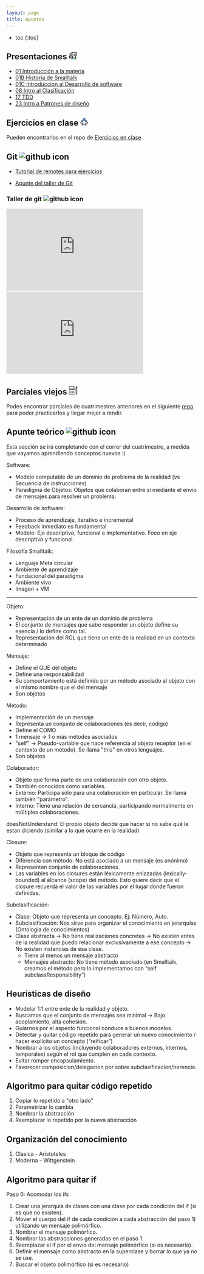 ```yaml
---
layout: page
title: Apuntes
---
```


* toc
{:toc}

## Presentaciones <img alt="github icon" width="20px" src="./assets/icons/presentacion.svg" />

- [01 Introducción a la materia](https://docs.google.com/presentation/d/1VYJMUEz9efHgIuGC66ljwiuWQSMPtkzsGJYnauiYZYY/edit?usp=sharing)
- [01B Historia de Smalltalk](https://docs.google.com/presentation/d/1tW1oRcjkp2Lp-lQhvgwKn_lo249p1SgCd9ZYudK82Ho/edit?usp=sharing)
- [01C Introduccion al Desarrollo de software](https://docs.google.com/presentation/d/1rzSZ3Ow3JMwCWvRoaqcv7Z1QmAEkYUiWRlemZZbeWBc/edit?usp=sharing)
- [08 Intro al Clasificación](https://docs.google.com/presentation/d/1ebe5MFcd0oUxuFGC-WXm82JQkiOHcf1uU6Jy0TcRovA/edit?usp=sharing)
- [17 TDD](https://docs.google.com/presentation/d/1kcRgVbE9S8GBapNIBj04UyfRo3mIdpmERjni4cbrpu8/edit?usp=sharing)
- [23 Intro a Patrones de diseño](https://docs.google.com/presentation/d/1e3GMTIaXV1eXdE7RpFmjxOcaNp3UyYEe6JIZh3SgSVg/edit?usp=sharing)

## Ejercicios en clase <img alt="github icon" width="20px" src="./assets/icons/practica.svg" />

Pueden encontrarlos en el repo de [Ejercicios en clase](https://github.com/algoritmos-iii/ejercicios-en-clase-2023-1c)

## Git <img alt="github icon" width="20px" src="https://icongr.am/devicon/git-plain.svg?size=148&color=currentColor" />

- [Tutorial de remotes para ejercicios](https://gist.github.com/iloyarte/2543280524166ad63f46ea326322cc1c)

- [Apunte del taller de Git](https://docs.google.com/document/d/1VwJUVTMz1psGqdaNR2NJWo8mtPoK2FvDB1cP9xQObcQ/edit?usp=sharing)

### Taller de git <img alt="github icon" width="22px" src="https://icongr.am/clarity/film-strip.svg?size=148&color=currentColor" />

<iframe width="360" height="215" src="https://www.youtube.com/embed/L0RHt3P6S94" title="Taller de git - 20202c" frameborder="0" allow="accelerometer; autoplay; clipboard-write; encrypted-media; gyroscope; picture-in-picture" allowfullscreen></iframe>

<iframe width="360" height="215" src="https://www.youtube.com/embed/OgXfPAw2WoU" title="Taller de git" frameborder="0" allow="accelerometer; autoplay; clipboard-write; encrypted-media; gyroscope; picture-in-picture" allowfullscreen></iframe>

## Parciales viejos <img alt="exam icon" width="22px" src="./assets/icons/examen.png" />

Podes encontrar parciales de cuatrimestres anteriores en el siguiente [repo](https://github.com/algoritmos-iii/parciales-viejos) para poder practicarlos y llegar mejor a rendir.

## Apunte teórico <img alt="github icon" width="20px" src="https://icongr.am/clarity/library.svg?size=128&color=currentColor" />

<p class="text-muted">Esta sección se irá completando con el correr del cuatrimestre, a medida que vayamos aprendiendo conceptos nuevos :) </p>

Software:
- Modelo computable de un dominio de problema de la realidad (vs Secuencia de instrucciones)
- Paradigma de Objetos: Objetos que colaboran entre sí mediante el envío de mensajes para resolver un problema.

Desarrollo de software:
- Proceso de aprendizaje, iterativo e incremental
- Feedback inmediato es fundamental
- Modelo: Eje descriptivo, funcional e implementativo. Foco en eje descriptivo y funcional.

Filosofía Smalltalk:
- Lenguaje Meta circular
- Ambiente de aprendizaje
- Fundacional del paradigma
- Ambiente vivo
- Imagen + VM

-------------

Objeto: 
- Representación de un ente de un dominio de problema
- El conjunto de mensajes que sabe responder un objeto define su esencia / lo define como tal.
- Representación del ROL que tiene un ente de la realidad en un contexto determinado 

Mensaje:
- Define el QUE del objeto
- Define una responsabilidad
- Su comportamiento está definido por un método asociado al objeto con el mismo nombre que el del mensaje
- Son objetos

Método:
- Implementación de un mensaje
- Representa un conjunto de colaboraciones (es decir, código)
- Define el COMO
- 1 mensaje -> 1 o más métodos asociados
- "self" -> Pseudo-variable que hace referencia al objeto receptor (en el contexto de un método). Se llama "this" en otros lenguajes.
- Son objetos

Colaborador:
- Objeto que forma parte de una colaboración con otro objeto.
- También conocidos como variables.
- Externo: Participa sólo para una colaboración en particular. Se llama también "parámetro".
- Interno: Tiene una relación de cercancía, participando normalmente en múltiples colaboraciones.

doesNotUnderstand:
El propio objeto decide que hacer si no sabe qué le estan diciendo (similar a lo que ocurre en la realidad)

Closure:
- Objeto que representa un bloque de código
- Diferencia con método: No está asociado a un mensaje (es anónimo)
- Representan conjunto de colaboraciones.
- Las variables en los closures están léxicamente enlazadas (lexically-bounded) al alcance (scope) del método. Esto quiere decir que el closure recuerda el valor de las variables por el lugar donde fueron definidas.

Subclasificación:
- Clase: Objeto que representa un concepto. Ej: Número, Auto.
- Subclasificación: Nos sirve para organizar el conocimiento en jerarquías (Ontología de conocimientos)
- Clase abstracta -> No tiene realizaciones concretas -> No existen entes de la realidad que puedo relacionar exclusivamente a ese concepto -> No existen instancias de esa clase.
  - Tiene al menos un mensaje abstracto
  - Mensajes abstracto: No tiene método asociado (en Smalltalk, creamos el método pero lo implementamos con “self subclassResponsibility”)

Heurísticas de diseño
-------------

- Modelar 1:1 entre ente de la realidad y objeto.
- Buscamos que el conjunto de mensajes sea minimal -> Bajo acoplamiento, alta cohesión.
- Guiarnos por el aspecto funcional conduce a buenos modelos.
- Detectar y quitar código repetido para generar un nuevo conocimiento / hacer explícito un concepto (“reíficar”)
- Nombrar a los objetos (incluyendo colaboradores externos, internos, temporales) según el rol que cumplen en cada contexto.
- Evitar romper encapsulamiento.
- Favorecer composicion/delegacion por sobre subclasificacion/herencia.

Algoritmo para quitar código repetido
---
1. Copiar lo repetido a "otro lado"
2. Parametrizar lo cambia
3. Nombrar la abstracción
4. Reemplazar lo repetido por la nueva abstracción

Organización del conocimiento
-------------------

1. Clasica - Aristoteles
2. Moderna - Wittgenstein

Algoritmo para quitar if
---

Paso 0: Acomodar los ifs
1. Crear una jerarquía de clases con una clase por cada condición del if (si es que no existen).
2. Mover el cuerpo del if de cada condición a cada abstracción del paso 1) utilizando un mensaje polimórfico.
3. Nombrar el mensaje polimórfico.
4. Nombrar las abstracciones generadas en el paso 1.
5. Reemplazar el if por el envío del mensaje polimórfico (si es necesario).
6. Definir el mensaje como abstracto en la superclase y borrar lo que ya no se use.
7. Buscar el objeto polimórfico (si es necesario)

